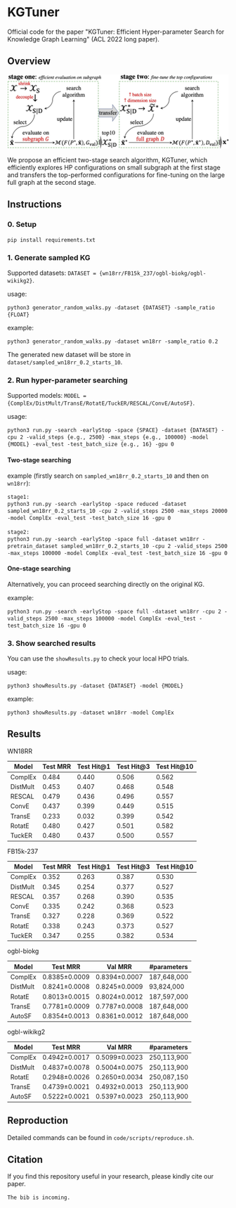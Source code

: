 # KGTuner
Official code for the paper "KGTuner: Efficient Hyper-parameter Search for Knowledge Graph Learning" (ACL 2022 long paper).

## Overview

<img src="./misc/KGTuner.jpg" alt="KGTuner" style="zoom: 50%;" />

We propose an efficient two-stage search algorithm, KGTuner, which efficiently explores HP configurations on small subgraph at the first stage and transfers the top-performed configurations for fine-tuning on the large full graph at the second stage.

## Instructions

### 0. Setup
```
pip install requirements.txt
```

### 1. Generate sampled KG
Supported datasets: `DATASET = {wn18rr/FB15k_237/ogbl-biokg/ogbl-wikikg2}`.

usage:
```
python3 generator_random_walks.py -dataset {DATASET} -sample_ratio {FLOAT}
```
example:
```
python3 generator_random_walks.py -dataset wn18rr -sample_ratio 0.2
```
The generated new dataset will be store in `dataset/sampled_wn18rr_0.2_starts_10`.

### 2. Run hyper-parameter searching
Supported models: `MODEL = {ComplEx/DistMult/TransE/RotatE/TuckER/RESCAL/ConvE/AutoSF}`.

usage:

```
python3 run.py -search -earlyStop -space {SPACE} -dataset {DATASET} -cpu 2 -valid_steps {e.g., 2500} -max_steps {e.g., 100000} -model {MODEL} -eval_test -test_batch_size {e.g., 16} -gpu 0
```

#### Two-stage searching
example (firstly search on `sampled_wn18rr_0.2_starts_10` and then on `wn18rr`):
```
stage1:
python3 run.py -search -earlyStop -space reduced -dataset sampled_wn18rr_0.2_starts_10 -cpu 2 -valid_steps 2500 -max_steps 20000 -model ComplEx -eval_test -test_batch_size 16 -gpu 0

stage2:
python3 run.py -search -earlyStop -space full -dataset wn18rr -pretrain_dataset sampled_wn18rr_0.2_starts_10 -cpu 2 -valid_steps 2500 -max_steps 100000 -model ComplEx -eval_test -test_batch_size 16 -gpu 0
```

#### One-stage searching

Alternatively, you can proceed searching directly on the original KG.

example:
```
python3 run.py -search -earlyStop -space full -dataset wn18rr -cpu 2 -valid_steps 2500 -max_steps 100000 -model ComplEx -eval_test -test_batch_size 16 -gpu 0
```

### 3. Show searched results
You can use the `showResults.py` to check your local HPO trials.

usage:
```
python3 showResults.py -dataset {DATASET} -model {MODEL}
```
example:
```
python3 showResults.py -dataset wn18rr -model ComplEx
```

## Results

WN18RR

| Model    | Test MRR | Test Hit@1 | Test Hit@3 | Test Hit@10 |
| -------- | -------- | ---------- | ---------- | ----------- |
| ComplEx  | 0.484    | 0.440      | 0.506      | 0.562       |
| DistMult | 0.453    | 0.407      | 0.468      | 0.548       |
| RESCAL   | 0.479    | 0.436      | 0.496      | 0.557       |
| ConvE    | 0.437    | 0.399      | 0.449      | 0.515       |
| TransE   | 0.233    | 0.032      | 0.399      | 0.542       |
| RotatE   | 0.480    | 0.427      | 0.501      | 0.582       |
| TuckER   | 0.480    | 0.437      | 0.500      | 0.557       |

FB15k-237

| Model    | Test MRR | Test Hit@1 | Test Hit@3 | Test Hit@10 |
| -------- | -------- | ---------- | ---------- | ----------- |
| ComplEx  | 0.352    | 0.263      | 0.387      | 0.530       |
| DistMult | 0.345    | 0.254      | 0.377      | 0.527       |
| RESCAL   | 0.357    | 0.268      | 0.390      | 0.535       |
| ConvE    | 0.335    | 0.242      | 0.368      | 0.523       |
| TransE   | 0.327    | 0.228      | 0.369      | 0.522       |
| RotatE   | 0.338    | 0.243      | 0.373      | 0.527       |
| TuckER   | 0.347    | 0.255      | 0.382      | 0.534       |

ogbl-biokg

| Model    | Test MRR      | Val MRR       | #parameters |
| -------- | ------------- | ------------- | ----------- |
| ComplEx  | 0.8385±0.0009 | 0.8394±0.0007 | 187,648,000 |
| DistMult | 0.8241±0.0008 | 0.8245±0.0009 | 93,824,000  |
| RotatE   | 0.8013±0.0015 | 0.8024±0.0012 | 187,597,000 |
| TransE   | 0.7781±0.0009 | 0.7787±0.0008 | 187,648,000 |
| AutoSF   | 0.8354±0.0013 | 0.8361±0.0012 | 187,648,000 |

ogbl-wikikg2

| Model    | Test MRR      | Val MRR       | #parameters |
| -------- | ------------- | ------------- | ----------- |
| ComplEx  | 0.4942±0.0017 | 0.5099±0.0023 | 250,113,900 |
| DistMult | 0.4837±0.0078 | 0.5004±0.0075 | 250,113,900 |
| RotatE   | 0.2948±0.0026 | 0.2650±0.0034 | 250,087,150 |
| TransE   | 0.4739±0.0021 | 0.4932±0.0013 | 250,113,900 |
| AutoSF   | 0.5222±0.0021 | 0.5397±0.0023 | 250,113,900 |

## Reproduction

Detailed commands can be found in `code/scripts/reproduce.sh`.

## Citation

If you find this repository useful in your research, please kindly cite our paper.
```
The bib is incoming.
```

